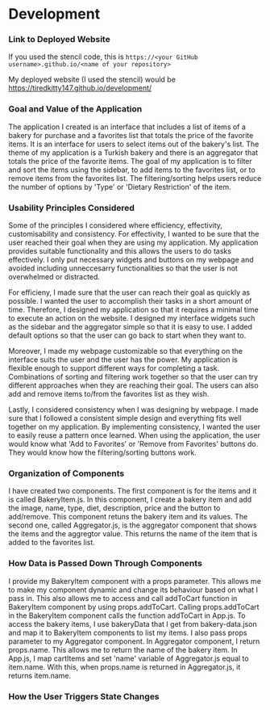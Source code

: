 # Development

### Link to Deployed Website
If you used the stencil code, this is `https://<your GitHub username>.github.io/<name of your repository>`

My deployed website (I used the stencil) would be https://tiredkitty147.github.io/development/

### Goal and Value of the Application

The application I created is an interface that includes a list of items of a bakery for purchase and a favorites list that totals the price of the favorite items. It is an interface for users to select items out of the bakery's list. The theme of my application is a Turkish bakery and there is an aggregator that totals the price of the favorite items. The goal of my application is to filter and sort the items using the sidebar, to add items to the favorites list, or to remove items from the favorites list. The filtering/sorting helps users reduce the number of options by 'Type' or 'Dietary Restriction' of the item.

### Usability Principles Considered

Some of the principles I considered where efficiency, effectivity, customisability and consistency.
For effectivity, I wanted to be sure that the user reached their goal when they are using my application. My application provides suitable functionality and this allows the users to do tasks effectively. I only put necessary widgets and buttons on my webpage and avoided including unneccesarry functionalities so that the user is not overwhelmed or distracted. 

For efficieny, I made sure that the user can reach their goal as quickly as possible. I wanted the user to accomplish their tasks in a short amount of time. Therefore, I designed my application so that it requires a minimal time to execute an action on the website. I designed my interface widgets such as the sidebar and the aggregator simple so that it is easy to use. I added default options so that the user can go back to start when they want to.

Moreover, I made my webpage customizable so that everything on the interface suits the user and the user has the power. My application is flexible enough to support different ways for completing a task. Combinations of sorting and filtering work together so that the user can try different approaches when they are reaching their goal. The users can also add and remove items to/from the favorites list as they wish. 

Lastly, I considered consistency when I was designing by webpage. I made sure that I followed a consistent simple design and everything fits well together on my application. By implementing consistency, I wanted the user to easily reuse a pattern once learned. When using the application, the user would know what 'Add to Favorites' or 'Remove from Favorites' buttons do. They would know how the filtering/sorting buttons work. 

### Organization of Components

I have created two components. The first component is for the items and it is called BakeryItem.js. In this component, I create a bakery item and add the image, name, type, diet, description, price and the button to add/remove. This component retuns the bakery item and its values. 
The second one, called Aggregator.js, is the aggregator component that shows the items and the aggregtor value. This returns the name of the item that is added to the favorites list.

### How Data is Passed Down Through Components

I provide my BakeryItem component with a props parameter. This allows me to make my component dynamic and change its behaviour based on what I pass in. This also allows me to access and call addToCart function in BakeryItem component by using props.addToCart. Calling props.addToCart in the BakeryItem component calls the function addToCart in App.js. To access the bakery items, I use bakeryData that I get from bakery-data.json and map it to BakeryItem components to list my items. I also pass props parameter to my Aggregator component. In Aggregator component, I return props.name. This allows me to return the name of the bakery item. In App.js, I map cartItems and set 'name' variable of Aggregator.js equal to item.name. With this, when props.name is returned in Aggregator.js, it returns item.name. 

### How the User Triggers State Changes



